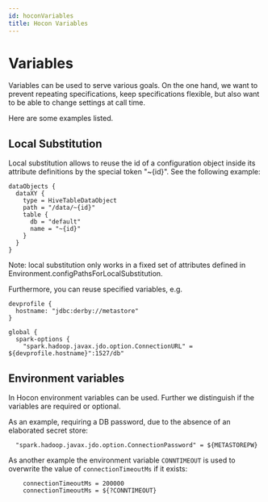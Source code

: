 ```yaml
---
id: hoconVariables
title: Hocon Variables
---
```


# Variables
Variables can be used to serve various goals. On the one hand, we want to prevent repeating specifications, keep specifications flexible, but also want to be able to change settings at call time. 

Here are some examples listed. 

## Local Substitution
Local substitution allows to reuse the id of a configuration object inside its attribute definitions by the special token "~{id}". See the following example:
```
dataObjects {
  dataXY {
    type = HiveTableDataObject
    path = "/data/~{id}"
    table {
      db = "default"
      name = "~{id}"
    }
  }
}
```
Note: local substitution only works in a fixed set of attributes defined in Environment.configPathsForLocalSubstitution.

Furthermore, you can reuse specified variables, e.g.
```
devprofile {
  hostname: "jdbc:derby://metastore"
}

global {
  spark-options {
    "spark.hadoop.javax.jdo.option.ConnectionURL" = ${devprofile.hostname}":1527/db"
```

## Environment variables
In Hocon environment variables can be used. Further we distinguish if the variables are required or optional. 

As an example, requiring a DB password, due to the absence of an elaborated secret store:
```
  "spark.hadoop.javax.jdo.option.ConnectionPassword" = ${METASTOREPW}
```

As another example the environment variable `CONNTIMEOUT` is used to overwrite the value of `connectionTimeoutMs` if it exists:
```
    connectionTimeoutMs = 200000
    connectionTimeoutMs = ${?CONNTIMEOUT}
```

